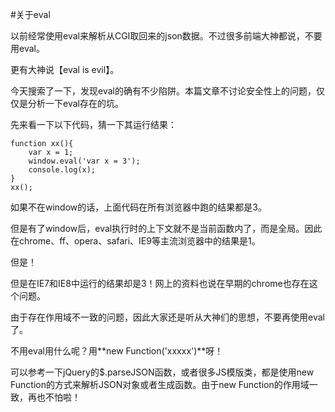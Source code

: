 #关于eval

以前经常使用eval来解析从CGI取回来的json数据。不过很多前端大神都说，不要用eval。

更有大神说【eval is evil】。

今天搜索了一下，发现eval的确有不少陷阱。本篇文章不讨论安全性上的问题，仅仅是分析一下eval存在的坑。

先来看一下以下代码，猜一下其运行结果：

<pre><code>function xx(){
	var x = 1;
	window.eval('var x = 3');
	console.log(x);
}
xx();
</code></pre>

如果不在window的话，上面代码在所有浏览器中跑的结果都是3。

但是有了window后，eval执行时的上下文就不是当前函数内了，而是全局。因此在chrome、ff、opera、safari、IE9等主流浏览器中的结果是1。

但是！

但是在IE7和IE8中运行的结果却是3！网上的资料也说在早期的chrome也存在这个问题。

由于存在作用域不一致的问题，因此大家还是听从大神们的思想，不要再使用eval了。

不用eval用什么呢？用**new Function('xxxxx')**呀！

可以参考一下jQuery的$.parseJSON函数，或者很多JS模版类，都是使用new Function的方式来解析JSON对象或者生成函数。由于new Function的作用域一致，再也不怕啦！

